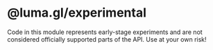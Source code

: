 # @luma.gl/experimental

Code in this module represents early-stage experiments and are not considered officially supported parts of the API. Use at your own risk!

